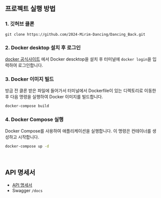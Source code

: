 ## 프로젝트 실행 방법
### 1. 깃허브 클론
`git clone https://github.com/2024-Mirim-Dancing/Dancing_Back.git`
<br>

### 2. Docker desktop 설치 후 로그인
[docker 공식사이트](https://www.docker.com/products/docker-desktop/) 에서 Docker descktop을 설치 후
터미널에 `docker login`을 입력하여 로그인합니다.
<br>

### 3. Docker 이미지 빌드
방금 전 클론 받은 파일에 들어가서 터미널에서 Dockerfile이 있는 디렉토리로 이동한 후 다음 명령을 실행하여 Docker 이미지를 빌드합니다.
```bash
docker-compose build
```

### 4. Docker Compose 실행
Docker Compose를 사용하여 애플리케이션을 실행합니다. 이 명령은 컨테이너를 생성하고 시작합니다.

```bash
docker-compose up -d
```

<br>

## API 명세서
- [API 명세서](https://github.com/2024-Mirim-Dancing/Dancing_Back/wiki/API-%EB%AA%85%EC%84%B8%EC%84%9C)
- Swagger `/docs`
